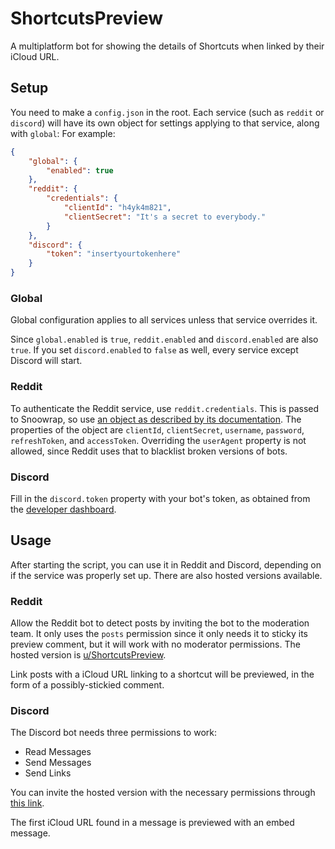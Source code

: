 # ShortcutsPreview

A multiplatform bot for showing the details of Shortcuts when linked by their iCloud URL.

## Setup

You need to make a `config.json` in the root. Each service (such as `reddit` or `discord`) will have its own object for settings applying to that service, along with `global`: For example:

```json
{
    "global": {
        "enabled": true
    },
    "reddit": {
        "credentials": {
            "clientId": "h4yk4m821",
            "clientSecret": "It's a secret to everybody."
        }
    },
    "discord": {
        "token": "insertyourtokenhere"
    }
}
```

### Global

Global configuration applies to all services unless that service overrides it.

Since `global.enabled` is `true`, `reddit.enabled` and `discord.enabled` are also `true`. If you set `discord.enabled` to `false` as well, every service except Discord will start.

### Reddit

To authenticate the Reddit service, use `reddit.credentials`. This is passed to Snoowrap, so use [an object as described by its documentation](https://not-an-aardvark.github.io/snoowrap/snoowrap.html#snoowrap__anchor). The properties of the object are `clientId`, `clientSecret`, `username`, `password`, `refreshToken`, and `accessToken`. Overriding the `userAgent` property is not allowed, since Reddit uses that to blacklist broken versions of bots.

### Discord

Fill in the `discord.token` property with your bot's token, as obtained from the [developer dashboard](http://discordapp.com/developers/applications/me).   

## Usage

After starting the script, you can use it in Reddit and Discord, depending on if the service was properly set up. There are also hosted versions available.

### Reddit

Allow the Reddit bot to detect posts by inviting the bot to the moderation team. It only uses the `posts` permission since it only needs it to sticky its preview comment, but it will work with no moderator permissions. The hosted version is [u/ShortcutsPreview](https://www.reddit.com/user/ShortcutsPreview/).

Link posts with a iCloud URL linking to a shortcut will be previewed, in the form of a possibly-stickied comment.

### Discord

The Discord bot needs three permissions to work:

* Read Messages
* Send Messages
* Send Links

You can invite the hosted version with the necessary permissions through [this link](https://discordapp.com/api/oauth2/authorize?client_id=492797846265921548&permissions=19456&scope=bot).

The first iCloud URL found in a message is previewed with an embed message.
